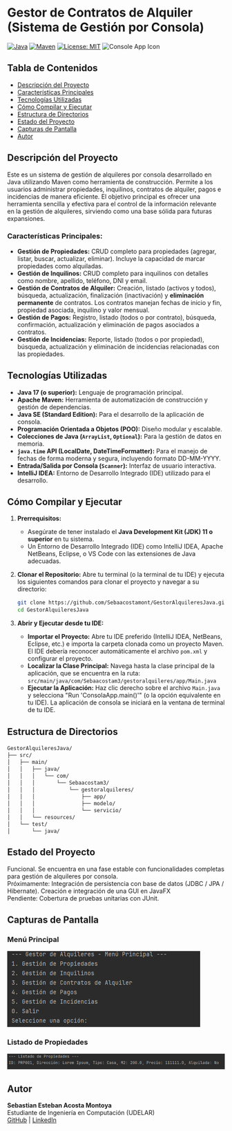 # Gestor de Contratos de Alquiler (Sistema de Gestión por Consola)

[![Java](https://img.shields.io/badge/Java-ED8B00?style=for-the-badge&logo=openjdk&logoColor=white)](https://www.java.com/)
[![Maven](https://img.shields.io/badge/Maven-C71A36?style=for-the-badge&logo=apache-maven&logoColor=white)](https://maven.apache.org/)
[![License: MIT](https://img.shields.io/badge/License-MIT-yellow.svg)](https://opensource.org/licenses/MIT)
![Console App Icon](https://img.shields.io/badge/Type-Console%20Application-blue)

## Tabla de Contenidos

- [Descripción del Proyecto](#descripción-del-proyecto)
- [Características Principales](#características-principales)
- [Tecnologías Utilizadas](#tecnologías-utilizadas)
- [Cómo Compilar y Ejecutar](#cómo-compilar-y-ejecutar)
- [Estructura de Directorios](#estructura-de-directorios)
- [Estado del Proyecto](#estado-del-proyecto)
- [Capturas de Pantalla](#capturas-de-pantalla)
- [Autor](#autor)


## Descripción del Proyecto

Este es un sistema de gestión de alquileres por consola desarrollado en Java utilizando Maven como herramienta de construcción. Permite a los usuarios administrar propiedades, inquilinos, contratos de alquiler, pagos e incidencias de manera eficiente. El objetivo principal es ofrecer una herramienta sencilla y efectiva para el control de la información relevante en la gestión de alquileres, sirviendo como una base sólida para futuras expansiones.

### Características Principales:

* **Gestión de Propiedades:** CRUD completo para propiedades (agregar, listar, buscar, actualizar, eliminar). Incluye la capacidad de marcar propiedades como alquiladas.
* **Gestión de Inquilinos:** CRUD completo para inquilinos con detalles como nombre, apellido, teléfono, DNI y email.
* **Gestión de Contratos de Alquiler:** Creación, listado (activos y todos), búsqueda, actualización, finalización (inactivación) y **eliminación permanente** de contratos. Los contratos manejan fechas de inicio y fin, propiedad asociada, inquilino y valor mensual.
* **Gestión de Pagos:** Registro, listado (todos o por contrato), búsqueda, confirmación, actualización y eliminación de pagos asociados a contratos.
* **Gestión de Incidencias:** Reporte, listado (todos o por propiedad), búsqueda, actualización y eliminación de incidencias relacionadas con las propiedades.

## Tecnologías Utilizadas

* **Java 17 (o superior):** Lenguaje de programación principal.
* **Apache Maven:** Herramienta de automatización de construcción y gestión de dependencias.
* **Java SE (Standard Edition):** Para el desarrollo de la aplicación de consola.
* **Programación Orientada a Objetos (POO):** Diseño modular y escalable.
* **Colecciones de Java (`ArrayList`, `Optional`):** Para la gestión de datos en memoria.
* **`java.time` API (LocalDate, DateTimeFormatter):** Para el manejo de fechas de forma moderna y segura, incluyendo formato DD-MM-YYYY.
* **Entrada/Salida por Consola (`Scanner`):** Interfaz de usuario interactiva.
* **IntelliJ IDEA:** Entorno de Desarrollo Integrado (IDE) utilizado para el desarrollo.

## Cómo Compilar y Ejecutar

1.  **Prerrequisitos:**
    * Asegúrate de tener instalado el **Java Development Kit (JDK) 11 o superior** en tu sistema.
    * Un Entorno de Desarrollo Integrado (IDE) como IntelliJ IDEA, Apache NetBeans, Eclipse, o VS Code con las extensiones de Java adecuadas.

2.  **Clonar el Repositorio:**
    Abre tu terminal (o la terminal de tu IDE) y ejecuta los siguientes comandos para clonar el proyecto y navegar a su directorio:

    ```bash
    git clone https://github.com/Sebaacostamont/GestorAlquileresJava.git
    cd GestorAlquileresJava
    ```

3.  **Abrir y Ejecutar desde tu IDE:**

    * **Importar el Proyecto:** Abre tu IDE preferido (IntelliJ IDEA, NetBeans, Eclipse, etc.) e importa la carpeta clonada como un proyecto Maven. El IDE debería reconocer automáticamente el archivo `pom.xml` y configurar el proyecto.
    * **Localizar la Clase Principal:** Navega hasta la clase principal de la aplicación, que se encuentra en la ruta:
      `src/main/java/com/Sebaacostam3/gestoralquileres/app/Main.java`
    * **Ejecutar la Aplicación:** Haz clic derecho sobre el archivo `Main.java` y selecciona "Run 'ConsolaApp.main()'" (o la opción equivalente en tu IDE). La aplicación de consola se iniciará en la ventana de terminal de tu IDE.
## Estructura de Directorios

```plaintext
GestorAlquileresJava/
├── src/
│   ├── main/
│   │   ├── java/
│   │   │   └── com/
│   │   │       └── Sebaacostam3/
│   │   │           └── gestoralquileres/
│   │   │               ├── app/
│   │   │               ├── modelo/
│   │   │               └── servicio/
│   │   └── resources/
│   └── test/
│       └── java/
```


## Estado del Proyecto

Funcional. Se encuentra en una fase estable con funcionalidades completas para gestión de alquileres por consola.  
Próximamente: Integración de persistencia con base de datos (JDBC / JPA / Hibernate). Creación e integración de una GUI en JavaFX  
Pendiente: Cobertura de pruebas unitarias con JUnit.

## Capturas de Pantalla

### Menú Principal
![Menú Principal](./docs/console-menu.png)

### Listado de Propiedades
![Listado de Propiedades](./docs/console-propiedades.png)

## Autor

**Sebastian Esteban Acosta Montoya**  
Estudiante de Ingeniería en Computación (UDELAR)  
[GitHub](https://github.com/Sebaacostamont) | [LinkedIn](https://www.linkedin.com/in/sebastian-acosta-mont/)
